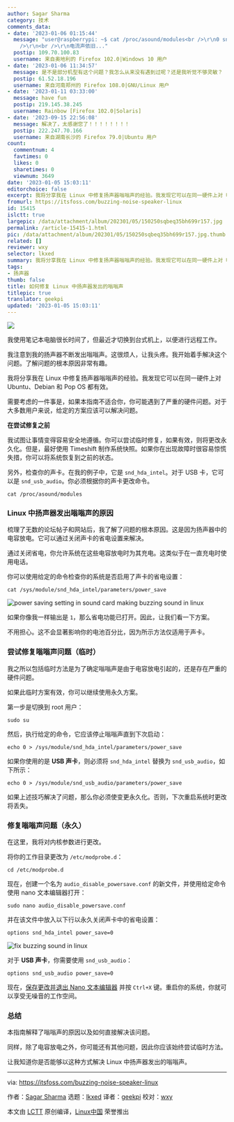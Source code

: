 ```yaml
---
author: Sagar Sharma
category: 技术
comments_data:
- date: '2023-01-06 01:15:44'
  message: "user@raspberrypi: ~$ cat /proc/asound/modules<br />\r\n0 snd_bcm2835<br
    />\r\n<br />\r\n电流声依旧..."
  postip: 109.70.100.83
  username: 来自奥地利的 Firefox 102.0|Windows 10 用户
- date: '2023-01-06 11:34:57'
  message: 是不是部分机型有这个问题？我怎么从来没有遇到过呢？还是我听觉不够灵敏？
  postip: 61.52.18.196
  username: 来自河南郑州的 Firefox 108.0|GNU/Linux 用户
- date: '2023-01-11 03:33:00'
  message: have fun
  postip: 219.145.38.245
  username: Rainbow [Firefox 102.0|Solaris]
- date: '2023-09-15 22:56:08'
  message: 解决了，太感谢您了！！！！！！！！
  postip: 222.247.70.166
  username: 来自湖南长沙的 Firefox 79.0|Ubuntu 用户
count:
  commentnum: 4
  favtimes: 0
  likes: 0
  sharetimes: 0
  viewnum: 3649
date: '2023-01-05 15:03:11'
editorchoice: false
excerpt: 我将分享我在 Linux 中修复扬声器嗡嗡声的经验。我发现它可以在同一硬件上对 Ubuntu、Debian 和 Pop OS 都有效。
fromurl: https://itsfoss.com/buzzing-noise-speaker-linux
id: 15415
islctt: true
largepic: /data/attachment/album/202301/05/150250sqbeq35bh699r157.jpg
permalink: /article-15415-1.html
pic: /data/attachment/album/202301/05/150250sqbeq35bh699r157.jpg.thumb.jpg
related: []
reviewer: wxy
selector: lkxed
summary: 我将分享我在 Linux 中修复扬声器嗡嗡声的经验。我发现它可以在同一硬件上对 Ubuntu、Debian 和 Pop OS 都有效。
tags:
- 扬声器
thumb: false
title: 如何修复 Linux 中扬声器发出的嗡嗡声
titlepic: true
translator: geekpi
updated: '2023-01-05 15:03:11'
---
```


![](/data/attachment/album/202301/05/150250sqbeq35bh699r157.jpg)


我使用笔记本电脑很长时间了，但最近才切换到台式机上，以便进行远程工作。


我注意到我的扬声器不断发出嗡嗡声。这很烦人，让我头疼。我开始着手解决这个问题。了解问题的根本原因非常有趣。


我将分享我在 Linux 中修复扬声器嗡嗡声的经验。我发现它可以在同一硬件上对 Ubuntu、Debian 和 Pop OS 都有效。


需要考虑的一件事是，如果本指南不适合你，你可能遇到了严重的硬件问题。对于大多数用户来说，给定的方案应该可以解决问题。


**在尝试修复之前**


我试图让事情变得容易安全地遵循。你可以尝试临时修复，如果有效，则将更改永久化。但是，最好使用 Timeshift 制作系统快照。如果你在出现故障时很容易惊慌失措，你可以将系统恢复到之前的状态。


另外，检查你的声卡。在我的例子中，它是 `snd_hda_intel`。对于 USB 卡，它可以是 `snd_usb_audio`。你必须根据你的声卡更改命令。



```
cat /proc/asound/modules

```

### Linux 中扬声器发出嗡嗡声的原因


梳理了无数的论坛帖子和网站后，我了解了问题的根本原因。这是因为扬声器中的电容放电。它可以通过关闭声卡的省电设置来解决。


通过关闭省电，你允许系统在这些电容放电时为其充电。这类似于在一直充电时使用电话。


你可以使用给定的命令检查你的系统是否启用了声卡的省电设置：



```
cat /sys/module/snd_hda_intel/parameters/power_save

```

![power saving setting in sound card making buzzing sound in linux](/data/attachment/album/202301/05/150311nsrmcwstn9wnmczm.png)


如果你像我一样输出是 `1`，那么省电功能已打开。因此，让我们看一下方案。


不用担心。这不会显著影响你的电池百分比，因为所示方法仅适用于声卡。


### 尝试修复嗡嗡声问题（临时）


我之所以包括临时方法是为了确定嗡嗡声是由于电容放电引起的，还是存在严重的硬件问题。


如果此临时方案有效，你可以继续使用永久方案。


第一步是切换到 root 用户：



```
sudo su

```

然后，执行给定的命令，它应该停止嗡嗡声直到下次启动：



```
echo 0 > /sys/module/snd_hda_intel/parameters/power_save

```

如果你使用的是 **USB 声卡**，则必须将 `snd_hda_intel` 替换为 `snd_usb_audio`，如下所示：



```
echo 0 > /sys/module/snd_usb_audio/parameters/power_save

```

如果上述技巧解决了问题，那么你必须使变更永久化。否则，下次重启系统时更改将丢失。


### 修复嗡嗡声问题（永久）


在这里，我将对内核参数进行更改。


将你的工作目录更改为 `/etc/modprobe.d`：



```
cd /etc/modprobe.d

```

现在，创建一个名为 `audio_disable_powersave.conf` 的新文件，并使用给定命令使用 nano 文本编辑器打开：



```
sudo nano audio_disable_powersave.conf

```

并在该文件中放入以下行以永久关闭声卡中的省电设置：



```
options snd_hda_intel power_save=0

```

![fix buzzing sound in linux](/data/attachment/album/202301/05/150311r84wkkauwanukmbi.png)


对于 **USB 声卡**，你需要使用 `snd_usb_audio`：



```
options snd_usb_audio power_save=0

```

现在，[保存更改并退出 Nano 文本编辑器](https://linuxhandbook.com/nano-save-exit/) 并按 `Ctrl+X` 键。重启你的系统，你就可以享受无噪音的工作空间。


### 总结


本指南解释了嗡嗡声的原因以及如何直接解决该问题。


同样，除了电容放电之外，你可能还有其他问题，因此你应该始终尝试临时方法。


让我知道你是否能够以这种方式解决 Linux 中扬声器发出的嗡嗡声。




---


via: <https://itsfoss.com/buzzing-noise-speaker-linux>


作者：[Sagar Sharma](https://itsfoss.com/author/sagar/) 选题：[lkxed](https://github.com/lkxed) 译者：[geekpi](https://github.com/geekpi) 校对：[wxy](https://github.com/wxy)


本文由 [LCTT](https://github.com/LCTT/TranslateProject) 原创编译，[Linux中国](https://linux.cn/) 荣誉推出